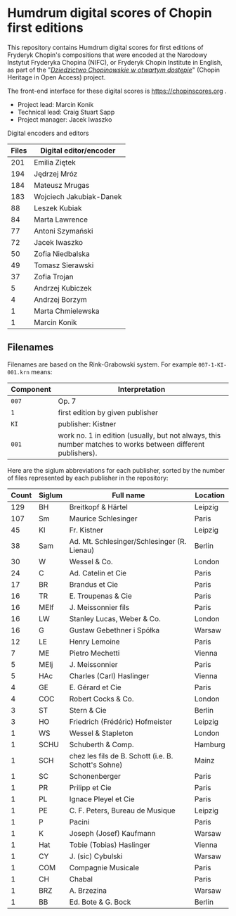 Humdrum digital scores of Chopin first editions
===============================================

This repository contains Humdrum digital scores for first editions
of Fryderyk Chopin's compositions that were encoded at the Narodowy
Instytut Fryderyka Chopina (NIFC), or Fryderyk Chopin Institute in
English, as part of the "<i><a target="_blank" href="https://nifc.pl/en/home/aktualnosci/news/33">Dziedzictwo Chopinowskie w otwartym dostępie</a></i>" (Chopin Heritage in Open Access) project.

The front-end interface for these digital scores is https://chopinscores.org .

* Project lead: Marcin Konik
* Technical lead: Craig Stuart Sapp
* Project manager: Jacek Iwaszko

Digital encoders and editors

| Files  | Digital editor/encoder	|
| ------ | ---------------------------- |
| 201	 | Emilia Ziętek		|
| 194	 | Jędrzej Mróz			|
| 184	 |  Mateusz Mrugas		|
| 183	 |  Wojciech Jakubiak-Danek	|
|  88	 |  Leszek Kubiak		|
|  84	 |  Marta Lawrence		|
|  77	 |  Antoni Szymański		|
|  72	 |  Jacek Iwaszko		|
|  50	 |  Zofia Niedbalska		|
|  49	 |  Tomasz Sierawski		|
|  37	 |  Zofia Trojan		|
|   5	 |  Andrzej Kubiczek		|
|   4	 |  Andrzej Borzym		|
|   1	 |  Marta Chmielewska		|
|   1	 |  Marcin Konik		|
 

Filenames
----------

Filenames are based on the Rink-Grabowski system.  For example `007-1-KI-001.krn` means:

| Component | Interpretation			|
| --------- | --------------------------------- |
| `007`     | Op. 7				|
| `1`       | first edition by given publisher	|
| `KI`      | publisher: Kistner		|
| `001`     | work no. 1 in edition (usually, but not always, this number matches to works between different publishers). |

Here are the siglum abbreviations for each publisher, sorted by the number of files
represented by each publisher in the repository:


| Count | Siglum | Full name | Location |
| ----- | ------ | --------- | -------- | 
| 129 | BH	| Breitkopf & Härtel				| Leipzig	|
| 107 | Sm	| Maurice Schlesinger				| Paris		|
|  45 | KI	| Fr. Kistner					| Leipzig	|
|  38 | Sam	| Ad. Mt. Schlesinger/Schlesinger (R. Lienau)	| Berlin	|
|  30 | W	| Wessel & Co.					| London	|
|  24 | C	| Ad. Catelin et Cie				| Paris		|
|  17 | BR	| Brandus et Cie				| Paris		|
|  16 | TR	| E. Troupenas & Cie				| Paris		|
|  16 | MEIf	| J. Meissonnier fils				| Paris		|
|  16 | LW	| Stanley Lucas, Weber & Co.			| London	|
|  16 | G	| Gustaw Gebethner i Spółka			| Warsaw	|
|  12 | LE	| Henry Lemoine					| Paris		|
|   7 | ME	| Pietro Mechetti				| Vienna	|
|   5 | MEIj	| J. Meissonnier				| Paris		|
|   5 | HAc	| Charles (Carl) Haslinger			| Vienna	|
|   4 | GE	| E. Gérard et Cie				| Paris		|
|   4 | COC	| Robert Cocks & Co.				| London	|
|   3 | ST	| Stern & Cie					| Berlin	|
|   3 | HO	| Friedrich (Frédéric) Hofmeister		| Leipzig	|
|   1 | WS	| Wessel & Stapleton				| London	|
|   1 | SCHU	| Schuberth & Comp.				| Hamburg	|
|   1 | SCH	| chez les fils de B. Schott (i.e. B. Schott's Sohne) | Mainz	|
|   1 | SC	| Schonenberger					| Paris		|
|   1 | PR	| Prilipp et Cie				| Paris		|
|   1 | PL	| Ignace Pleyel et Cie				| Paris		|
|   1 | PE	| C. F. Peters, Bureau de Musique		| Leipzig	|
|   1 | P	| Pacini					| Paris		|
|   1 | K	| Joseph (Josef) Kaufmann			| Warsaw	|
|   1 | Hat	| Tobie (Tobias) Haslinger			| Vienna	|
|   1 | CY	| J. (sic) Cybulski				| Warsaw	|
|   1 | COM	| Compagnie Musicale				| Paris		|
|   1 | CH	| Chabal					| Paris		|
|   1 | BRZ	| A. Brzezina					| Warsaw	|
|   1 | BB	| Ed. Bote & G. Bock				| Berlin	|


